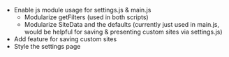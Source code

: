 - Enable js module usage for settings.js & main.js
  - Modularize getFilters (used in both scripts)
  - Modularize SiteData and the defaults (currently just used in main.js, would be helpful for saving & presenting custom sites via settings.js)
- Add feature for saving custom sites
- Style the settings page
